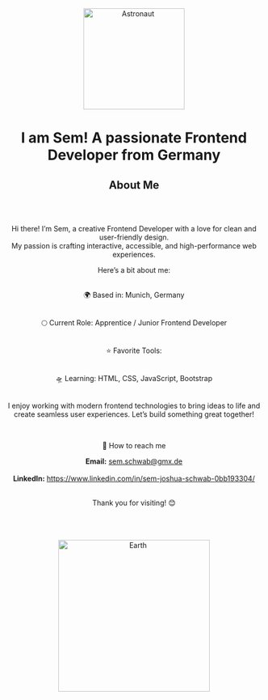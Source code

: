 <!-- README.md -->


<div align="center">
  <img src="https://github.com/user-attachments/assets/4ef852fd-1709-4382-b5fa-e7b513534200" alt="Astronaut" width="200">


  <h1 align="center">I am Sem! A passionate Frontend Developer from Germany</h1>


  <h2> About Me </h2> <br><br>
  
  <p> Hi there! I’m Sem, a creative Frontend Developer with a love for clean and user-friendly design. <br>
  My passion is crafting interactive, accessible, and high-performance web experiences. 
    
  Here’s a bit about me: <br> <br>
  
  🌍 Based in: 
  Munich, Germany <br> <br>
  
  🌕 Current Role: 
  Apprentice / Junior Frontend Developer <br> <br>
  
  ⭐ Favorite Tools: <br> <br>
  
  🛸 Learning: 
  HTML, CSS, JavaScript, Bootstrap <br> <br>
  
  I enjoy working with modern frontend technologies to bring ideas to life and create seamless user experiences. Let’s build something great together! </p> <br>
  
  
  
  🚀 How to reach me
  
  **Email:** sem.schwab@gmx.de <br><br>
  **LinkedIn:** https://www.linkedin.com/in/sem-joshua-schwab-0bb193304/ <br><br>
  
  
  
  Thank you for visiting! 😊 <br><br> <br><br>


  <img src="https://github.com/user-attachments/assets/6b237765-bb26-4f15-9ee7-7d102482cd1d" alt="Earth" width="300">
</div>


<!--
**sem720/sem720** is a ✨ _special_ ✨ repository because its `README.md` (this file) appears on your GitHub profile.

Here are some ideas to get you started:

- 🔭 I’m currently working on ...
- 🌱 I’m currently learning ...
- 👯 I’m looking to collaborate on ...
- 🤔 I’m looking for help with ...
- 💬 Ask me about ...
- 📫 How to reach me: ...
- 😄 Pronouns: ...
- ⚡ Fun fact: ...
-->
